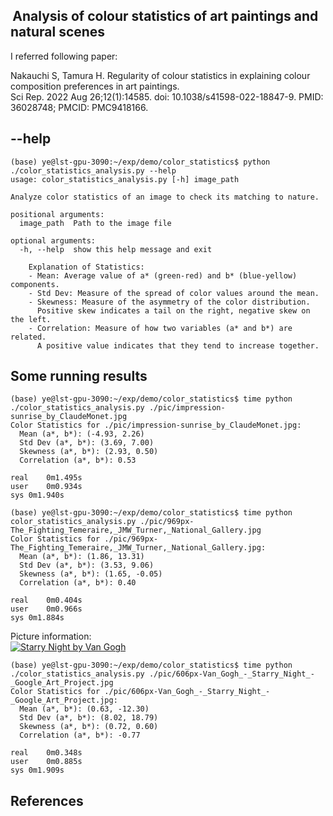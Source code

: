 ##  Analysis of colour statistics of art paintings and natural scenes

I referred following paper:  

Nakauchi S, Tamura H. Regularity of colour statistics in explaining colour composition preferences in art paintings.   
Sci Rep. 2022 Aug 26;12(1):14585. doi: 10.1038/s41598-022-18847-9. PMID: 36028748; PMCID: PMC9418166.  

## --help

```
(base) ye@lst-gpu-3090:~/exp/demo/color_statistics$ python ./color_statistics_analysis.py --help
usage: color_statistics_analysis.py [-h] image_path

Analyze color statistics of an image to check its matching to nature.

positional arguments:
  image_path  Path to the image file

optional arguments:
  -h, --help  show this help message and exit

    Explanation of Statistics:
    - Mean: Average value of a* (green-red) and b* (blue-yellow) components.
    - Std Dev: Measure of the spread of color values around the mean.
    - Skewness: Measure of the asymmetry of the color distribution.
      Positive skew indicates a tail on the right, negative skew on the left.
    - Correlation: Measure of how two variables (a* and b*) are related.
      A positive value indicates that they tend to increase together.
```

## Some running results

```
(base) ye@lst-gpu-3090:~/exp/demo/color_statistics$ time python ./color_statistics_analysis.py ./pic/impression-sunrise_by_ClaudeMonet.jpg 
Color Statistics for ./pic/impression-sunrise_by_ClaudeMonet.jpg:
  Mean (a*, b*): (-4.93, 2.26)
  Std Dev (a*, b*): (3.69, 7.00)
  Skewness (a*, b*): (2.93, 0.50)
  Correlation (a*, b*): 0.53

real	0m1.495s
user	0m0.934s
sys	0m1.940s
```

```
(base) ye@lst-gpu-3090:~/exp/demo/color_statistics$ time python color_statistics_analysis.py ./pic/969px-The_Fighting_Temeraire,_JMW_Turner,_National_Gallery.jpg
Color Statistics for ./pic/969px-The_Fighting_Temeraire,_JMW_Turner,_National_Gallery.jpg:
  Mean (a*, b*): (1.86, 13.31)
  Std Dev (a*, b*): (3.53, 9.06)
  Skewness (a*, b*): (1.65, -0.05)
  Correlation (a*, b*): 0.40

real	0m0.404s
user	0m0.966s
sys	0m1.884s
```

Picture information:  
[![Starry Night by Van Gogh][2]][2]




```
(base) ye@lst-gpu-3090:~/exp/demo/color_statistics$ time python ./color_statistics_analysis.py ./pic/606px-Van_Gogh_-_Starry_Night_-_Google_Art_Project.jpg
Color Statistics for ./pic/606px-Van_Gogh_-_Starry_Night_-_Google_Art_Project.jpg:
  Mean (a*, b*): (0.63, -12.30)
  Std Dev (a*, b*): (8.02, 18.79)
  Skewness (a*, b*): (0.72, 0.60)
  Correlation (a*, b*): -0.77

real	0m0.348s
user	0m0.885s
sys	0m1.909s
```

## References


[2]: [https://i.stack.imgur.com/wPW28.png](https://en.wikipedia.org/wiki/The_Starry_Night#/media/File:Van_Gogh_-_Starry_Night_-_Google_Art_Project.jpg)
